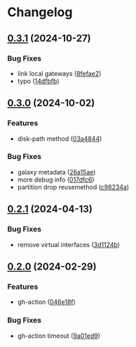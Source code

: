 # Changelog

## [0.3.1](https://github.com/sergelogvinov/ansible-role-debian-boot/compare/v0.3.0...v0.3.1) (2024-10-27)


### Bug Fixes

* link local gateways ([8fefae2](https://github.com/sergelogvinov/ansible-role-debian-boot/commit/8fefae28aee7dc2fe4a34228ea32c1b710ba0ce6))
* typo ([14dfbfb](https://github.com/sergelogvinov/ansible-role-debian-boot/commit/14dfbfbb5f2506ba41d2c2df31294a763a376b45))

## [0.3.0](https://github.com/sergelogvinov/ansible-role-debian-boot/compare/v0.2.1...v0.3.0) (2024-10-02)


### Features

* disk-path method ([03a4844](https://github.com/sergelogvinov/ansible-role-debian-boot/commit/03a4844a9097a0b9c9c17d4a4da6fa123309e6f4))


### Bug Fixes

* galaxy metadata ([26a15ae](https://github.com/sergelogvinov/ansible-role-debian-boot/commit/26a15aeca3bf06035e58c791d061eb78633cbc88))
* more debug info ([017dfc6](https://github.com/sergelogvinov/ansible-role-debian-boot/commit/017dfc6ca36afca873cc19d4dd6b41597695592c))
* partition drop reusemethod ([c98234a](https://github.com/sergelogvinov/ansible-role-debian-boot/commit/c98234a079c57af0dda860555d8364f93d25984b))

## [0.2.1](https://github.com/sergelogvinov/ansible-role-debian-boot/compare/v0.2.0...v0.2.1) (2024-04-13)


### Bug Fixes

* remove virtual interfaces ([3d1124b](https://github.com/sergelogvinov/ansible-role-debian-boot/commit/3d1124b22d60b610c33e36182d75ecbb243aee65))

## [0.2.0](https://github.com/sergelogvinov/ansible-role-debian-boot/compare/v0.1.0...v0.2.0) (2024-02-29)


### Features

* gh-action ([046e18f](https://github.com/sergelogvinov/ansible-role-debian-boot/commit/046e18fb9ee416827ea35996804f39b5cecfe1d1))


### Bug Fixes

* gh-action timeout ([9a01ed9](https://github.com/sergelogvinov/ansible-role-debian-boot/commit/9a01ed9404ec5b24455665f3fb38debfd610249c))
